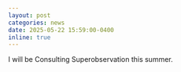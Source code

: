 ```yaml
---
layout: post
categories: news
date: 2025-05-22 15:59:00-0400
inline: true
---
```


I will be Consulting Superobservation this summer.
